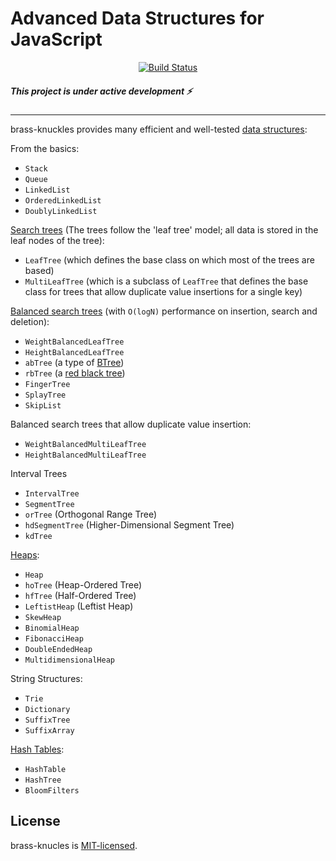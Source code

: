 Advanced Data Structures for JavaScript
=======================================
<p align="center">
  <a href="https://circleci.com/gh/Letladi/brass-knuckles">
    <img src="https://circleci.com/gh/Letladi/brass-knuckles.svg?style=svg" alt="Build Status">
  </a>
</p>

##### This project is under active development ⚡️

-------------------------------------------

brass-knuckles provides many efficient and well-tested [data structures][]:

From the basics:
- `Stack`
- `Queue`
- `LinkedList`
- `OrderedLinkedList`
- `DoublyLinkedList`



[Search trees][] (The trees follow the 'leaf tree' model; all data is stored in the leaf nodes of the tree):
- `LeafTree` (which defines the base class on which most of the trees are based)
- `MultiLeafTree` (which is a subclass of `LeafTree` that defines the base class for trees
that allow duplicate value insertions for a single key)


[Balanced search trees][] (with `O(logN)` performance on insertion, search and deletion):
- `WeightBalancedLeafTree`
- `HeightBalancedLeafTree`
- `abTree` (a type of [BTree][])
- `rbTree` (a [red black tree][])
- `FingerTree`
- `SplayTree`
- `SkipList`

Balanced search trees that allow duplicate value insertion:
- `WeightBalancedMultiLeafTree`
- `HeightBalancedMultiLeafTree`

Interval Trees
- `IntervalTree`
- `SegmentTree`
- `orTree` (Orthogonal Range Tree)
- `hdSegmentTree` (Higher-Dimensional Segment Tree)
- `kdTree`

[Heaps][]:
- `Heap`
- `hoTree` (Heap-Ordered Tree)
- `hfTree` (Half-Ordered Tree)
- `LeftistHeap` (Leftist Heap)
- `SkewHeap`
- `BinomialHeap`
- `FibonacciHeap`
- `DoubleEndedHeap`
- `MultidimensionalHeap`

String Structures:
- `Trie`
- `Dictionary`
- `SuffixTree`
- `SuffixArray`

[Hash Tables][]:
- `HashTable`
- `HashTree`
- `BloomFilters`

[BTree]: https://en.wikipedia.org/wiki/B-tree
[Balanced search trees]: https://en.wikipedia.org/wiki/Self-balancing_binary_search_tree
[red black tree]: https://en.wikipedia.org/wiki/Red%E2%80%93black_tree
[data structures]: https://www.amazon.com/Advanced-Data-Structures-Peter-Brass/dp/0521880378/ref=sr_1_2?ie=UTF8&qid=1541833203&sr=8-2&keywords=advanced+data+structures
[Search trees]: https://en.wikipedia.org/wiki/Search_tree
[Heaps]: https://en.wikipedia.org/wiki/Heap_(data_structure)
[Hash Tables]: https://en.wikipedia.org/wiki/Hash_table
License
-------

brass-knucles is [MIT-licensed](https://opensource.org/licenses/MIT).
